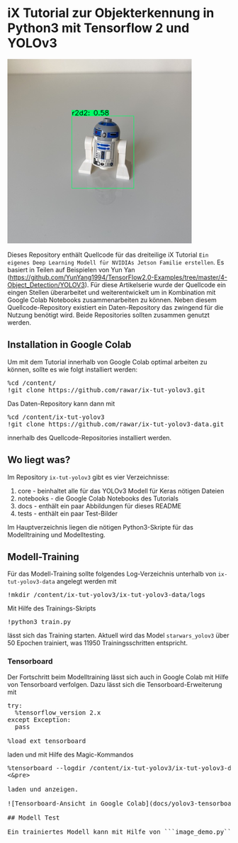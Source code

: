 # iX Tutorial zur Objekterkennung in Python3 mit Tensorflow 2 und YOLOv3

![LEGO-Starwars Objekterkennung](docs/r2d2_test_ok.png)

Dieses Repository enthält Quellcode für das dreiteilige iX Tutorial ```Ein eigenes Deep Learning Modell für NVIDIAs Jetson Familie erstellen```. Es basiert in Teilen auf Beispielen von Yun Yan (https://github.com/YunYang1994/TensorFlow2.0-Examples/tree/master/4-Object_Detection/YOLOV3). Für diese Artikelserie wurde der Quellcode ein eingen Stellen überarbeitet und weiterentwickelt um in Kombination mit Google Colab Notebooks zusammenarbeiten zu können. Neben diesem Quellcode-Repository
existiert ein Daten-Repository das zwingend für die Nutzung benötigt wird. Beide Repositories sollten zusammen genutzt werden.

## Installation in Google Colab

Um mit dem Tutorial innerhalb von Google Colab optimal arbeiten zu können, sollte es wie folgt installiert werden:

<pre>
%cd /content/
!git clone https://github.com/rawar/ix-tut-yolov3.git
</pre>

Das Daten-Repository kann dann mit

<pre>
%cd /content/ix-tut-yolov3
!git clone https://github.com/rawar/ix-tut-yolov3-data.git
</pre>

innerhalb des Quellcode-Repositories installiert werden.

## Wo liegt was?

Im Repository ```ix-tut-yolov3``` gibt es vier Verzeichnisse:

1. core - beinhaltet alle für das YOLOv3 Modell für Keras nötigen Dateien
2. notebooks - die Google Colab Notebooks des Tutorials 
3. docs - enthält ein paar Abbildungen für dieses README
4. tests - enthält ein paar Test-Bilder 

Im Hauptverzeichnis liegen die nötigen Python3-Skripte für das Modelltraining und Modelltesting.

## Modell-Training

Für das Modell-Training sollte folgendes Log-Verzeichnis unterhalb von ```ix-tut-yolov3-data``` angelegt werden mit

<pre>
!mkdir /content/ix-tut-yolov3/ix-tut-yolov3-data/logs
</pre>

Mit Hilfe des Trainings-Skripts 

<pre>
!python3 train.py
</pre>

lässt sich das Training starten. Aktuell wird das Model ```starwars_yolov3``` über 50 Epochen trainiert, was 11950 Trainingsschritten entspricht. 

### Tensorboard

Der Fortschritt beim Modelltraining lässt sich auch in Google Colab mit Hilfe von Tensorboard verfolgen. Dazu lässt sich die Tensorboard-Erweiterung mit

<pre>
try:
  %tensorflow_version 2.x
except Exception:
  pass

%load_ext tensorboard
</pre>

laden und mit Hilfe des Magic-Kommandos

<pre>
%tensorboard --logdir /content/ix-tut-yolov3/ix-tut-yolov3-data/logs/
<&pre>

laden und anzeigen. 

![Tensorboard-Ansicht in Google Colab](docs/yolov3-tensorboard.png)

## Modell Test

Ein trainiertes Modell kann mit Hilfe von ```image_demo.py``` getestet werden. Im Verzeichnis ```tests``` finden sich ein paar Testbilder.



